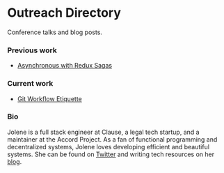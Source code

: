 # Outreach Directory

Conference talks and blog posts.

### Previous work

- [Asynchronous with Redux Sagas][reduxblog]

### Current work

- [Git Workflow Etiquette][gitblog]

### Bio

Jolene is a full stack engineer at Clause, a legal tech startup, and a maintainer at the Accord Project. As a fan of functional programming and decentralized systems, Jolene loves developing efficient and beautiful systems. She can be found on [Twitter][twitter] and writing tech resources on her [blog][bloglink].

[reduxblog]: blog/redux-saga.md
[gitblog]: blog/git-workflow.md
[twitter]: https://twitter.com/jolanglinais
[bloglink]: https://medium.com/@jolene.langlinais
